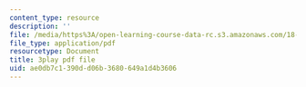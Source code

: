 ```yaml
---
content_type: resource
description: ''
file: /media/https%3A/open-learning-course-data-rc.s3.amazonaws.com/18-404j-theory-of-computation-fall-2020/ae0db7c1390dd06b3680649a1d4b3606_7J1HD9rqEB4.pdf
file_type: application/pdf
resourcetype: Document
title: 3play pdf file
uid: ae0db7c1-390d-d06b-3680-649a1d4b3606
---
```

